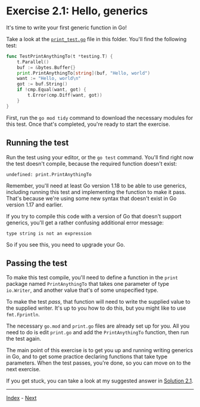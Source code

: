 # Exercise 2.1: Hello, generics

It's time to write your first generic function in Go!

Take a look at the [`print_test.go`](print_test.go) file in this folder. You'll find the following test:

```go
func TestPrintAnythingTo(t *testing.T) {
	t.Parallel()
	buf := &bytes.Buffer{}
	print.PrintAnythingTo[string](buf, "Hello, world")
	want := "Hello, world\n"
	got := buf.String()
	if !cmp.Equal(want, got) {
		t.Error(cmp.Diff(want, got))
	}
}
```

First, run the `go mod tidy` command to download the necessary modules for this test. Once that's completed, you're ready to start the exercise.

## Running the test

Run the test using your editor, or the `go test` command. You'll find right now the test doesn't compile, because the required function doesn't exist:

```
undefined: print.PrintAnythingTo
```

Remember, you'll need at least Go version 1.18 to be able to use generics, including running this test and implementing the function to make it pass. That's because we're using some new syntax that doesn't exist in Go version 1.17 and earlier.

If you try to compile this code with a version of Go that doesn't support generics, you'll get a rather confusing additional error message:

```
type string is not an expression
```

So if you see this, you need to upgrade your Go.

## Passing the test

To make this test compile, you'll need to define a function in the `print` package named `PrintAnythingTo` that takes one parameter of type `io.Writer`, and another value that's of some unspecified type.

To make the test _pass_, that function will need to write the supplied value to the supplied writer. It's up to you how to do this, but you might like to use `fmt.Fprintln`.

The necessary `go.mod` and `print.go` files are already set up for you. All you need to do is edit `print.go` and add the `PrintAnythingTo` function, then run the test again.

The main point of this exercise is to get you up and running writing generics in Go, and to get some practice declaring functions that take type parameters. When the test passes, you're done, so you can move on to the next exercise.

If you get stuck, you can take a look at my suggested answer in [Solution 2.1](../../solutions/2.1/print.go).

---

[Index](../../README.md) - [Next](../2.2/README.md)